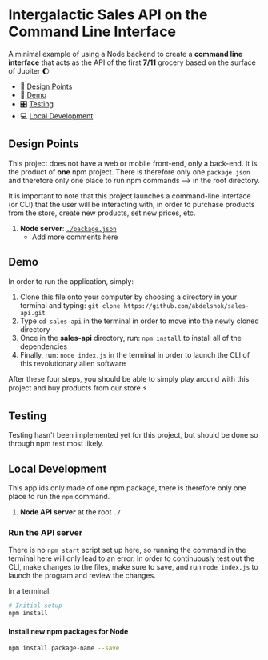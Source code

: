 # Intergalactic Sales API on the Command Line Interface

A minimal example of using a Node backend to create a **command line interface** that acts as the API of the first **7/11** grocery based on the surface of Jupiter 🌔

* 📐 [Design Points](#user-content-design-points)
* 🚀 [Demo](#user-content-demo)
* 🎛 [Testing](#user-content-testing)
* 💻 [Local Development](#user-content-local-development)

## Design Points

This project does not have a web or mobile front-end, only a back-end. It is the product of **one** npm project. There is therefore only one `package.json` and therefore only one place to run npm commands --> in the root directory.

It is important to note that this project launches a command-line interface (or CLI) that the user will be interacting with, in order to purchase products from the store, create new products, set new prices, etc.

  1. **Node server**: [`./package.json`](package.json)
      * Add more comments here

## Demo

In order to run the application, simply:

  1. Clone this file onto your computer by choosing a directory in your terminal and typing: `git clone https://github.com/abdelshok/sales-api.git`
  2. Type `cd sales-api` in the terminal in order to move into the newly cloned directory
  3. Once in the **sales-api** directory, run: `npm install` to install all of the dependencies 
  4. Finally, run: `node index.js` in the terminal in order to launch the CLI of this revolutionary alien software

After these four steps, you should be able to simply play around with this project and buy products from our store ⚡️

## Testing 

Testing hasn't been implemented yet for this project, but should be done so through npm test most likely.

## Local Development

This app ids only made of one npm package, there is therefore only one place to run the `npm` command.

1. **Node API server** at the root `./`

### Run the API server

There is no `npm start` script set up here, so running the command in the terminal here will only lead to an error. In order to continuously test out the CLI, make changes to the files, make sure to save, and run `node index.js` to launch the program and review the changes. 

In a terminal:

```bash
# Initial setup
npm install

```

#### Install new npm packages for Node

```bash
npm install package-name --save
```
